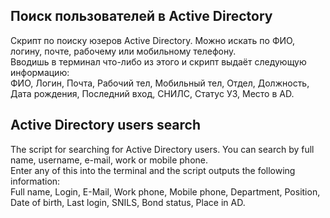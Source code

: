## Поиск пользователей в Active Directory 

Скрипт по поиску юзеров Active Directory. Можно искать по ФИО, логину, почте, рабочему или мобильному телефону.
<br>Вводишь в терминал что-либо из этого и скрипт выдаёт следующую информацию:
<br>ФИО, Логин, Почта, Рабочий тел, Мобильный тел, Отдел, Должность, Дата рождения, Последний вход, СНИЛС, Статус УЗ, Место в AD.

##  Active Directory users search

The script for searching for Active Directory users. You can search by full name, username, e-mail, work or mobile phone.
<br>Enter any of this into the terminal and the script outputs the following information:
<br>Full name, Login, E-Mail, Work phone, Mobile phone, Department, Position, Date of birth, Last login, SNILS, Bond status, Place in AD.
